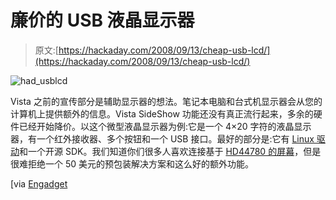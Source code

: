 # 廉价的 USB 液晶显示器

> 原文:[https://hackaday.com/2008/09/13/cheap-usb-lcd/](https://hackaday.com/2008/09/13/cheap-usb-lcd/)

![](../Images/769dd5ae7da2494ba1b23036d94379c0.png "had_usblcd")

Vista 之前的宣传部分是辅助显示器的想法。笔记本电脑和台式机显示器会从您的计算机上提供额外的信息。Vista SideShow 功能还没有真正流行起来，多余的硬件已经开始降价。以这个微型液晶显示器为例:它是一个 4×20 字符的液晶显示器，有一个红外接收器、多个按钮和一个 USB 接口。最好的部分是:它有 [Linux 驱动](http://www.picolcd.com/drivers/?ck=QC-kVgcTAfh5peeL&vid=QC-kVgcTASp6pfeI&cktime=70436&cart=3763262)和一个开源 SDK。我们知道你们很多人喜欢连接基于 [HD44780 的屏幕](http://hackaday.com/?s=hd44780)，但是很难拒绝一个 50 美元的预包装解决方案和这么好的额外功能。

[via [Engadget](http://www.engadget.com/2008/09/12/usb-enabled-picolcd-sideshow-display-may-soon-be-a-collectors-i/)